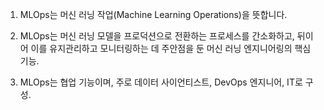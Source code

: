 
1. MLOps는 머신 러닝 작업(Machine Learning Operations)을 뜻합니다.

2. MLOps는 머신 러닝 모델을 프로덕션으로 전환하는 프로세스를 간소화하고, 뒤이어 이를 유지관리하고 모니터링하는 데 주안점을 둔 머신 러닝 엔지니어링의 핵심 기능. 

3. MLOps는 협업 기능이며, 주로 데이터 사이언티스트, DevOps 엔지니어, IT로 구성.
